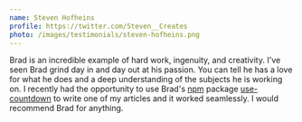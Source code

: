 ```yaml
---
name: Steven Hofheins
profile: https://twitter.com/Steven__Creates
photo: /images/testimonials/steven-hofheins.png
---
```


Brad is an incredible example of hard work, ingenuity, and creativity. I've seen Brad grind day in and day out at his passion. You can tell he has a love for what he does and a deep understanding of the subjects he is working on. I recently had the opportunity to use Brad's [npm][npm] package [use-countdown][use-countdown] to write one of my articles and it worked seamlessly. I would recommend Brad for anything.

[npm]: https://npmjs.com/~bradgarropy
[use-countdown]: https://npmjs.com/package/@bradgarropy/use-countdown
